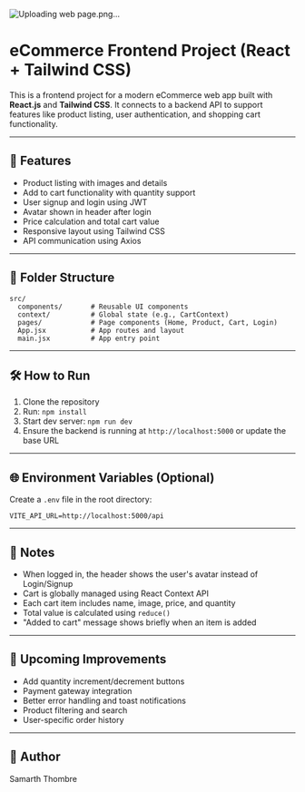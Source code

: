 
![Uploading web page.png…]()


# eCommerce Frontend Project (React + Tailwind CSS)

This is a frontend project for a modern eCommerce web app built with **React.js** and **Tailwind CSS**. It connects to a backend API to support features like product listing, user authentication, and shopping cart functionality.

---

## 🚀 Features

- Product listing with images and details  
- Add to cart functionality with quantity support  
- User signup and login using JWT  
- Avatar shown in header after login  
- Price calculation and total cart value  
- Responsive layout using Tailwind CSS  
- API communication using Axios  

---

## 📁 Folder Structure

```
src/
  components/       # Reusable UI components  
  context/          # Global state (e.g., CartContext)  
  pages/            # Page components (Home, Product, Cart, Login)  
  App.jsx           # App routes and layout  
  main.jsx          # App entry point  
```

---

## 🛠️ How to Run

1. Clone the repository  
2. Run: `npm install`  
3. Start dev server: `npm run dev`  
4. Ensure the backend is running at `http://localhost:5000` or update the base URL

---

## 🌐 Environment Variables (Optional)

Create a `.env` file in the root directory:

```
VITE_API_URL=http://localhost:5000/api
```

---

## 📝 Notes

- When logged in, the header shows the user's avatar instead of Login/Signup  
- Cart is globally managed using React Context API  
- Each cart item includes name, image, price, and quantity  
- Total value is calculated using `reduce()`  
- "Added to cart" message shows briefly when an item is added  

---

## 🔮 Upcoming Improvements

- Add quantity increment/decrement buttons  
- Payment gateway integration  
- Better error handling and toast notifications  
- Product filtering and search  
- User-specific order history  

---


## 👤 Author

Samarth Thombre


